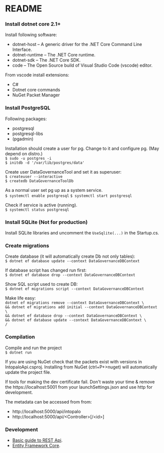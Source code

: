 README
=======

### Install dotnet core 2.1+
Install following software:

  * dotnet-host    – A generic driver for the .NET Core Command Line Interface.
  * dotnet-runtime – The .NET Core runtime.
  * dotnet-sdk     – The .NET Core SDK.
  * code           – The Open Source build of Visual Studio Code (vscode) editor.

From vscode install extensions:

  * C#
  * Dotnet core commands
  * NuGet Packet Manager

### Install PostgreSQL
Following packages:

  * postgresql
  * postgresql-libs
  * (pgadmin)

 Installation should create a user for pg. Change to it and configure pg. (May depend on distro.)  
`$ sudo -u postgres -i`  
`$ initdb -d '/var/lib/postgres/data'`  

Create user DataGovernanceTool and set it as superuser:   
`$ createuser --interactive`  
`$ createdb DataGovernanceToolDb`  

As a normal user set pg up as a system service.  
`$ systemctl enable postgresql`
`$ systemctl start postgresql`

Check if service is active (running).  
`$ systemctl status postgresql`

### Install SQLite (Not for production)
Install SQLite libraries and uncomment the `UseSqlite(...)` in the Startup.cs.

### Create migrations 
Create database (it will automatically create Db not only tables):  
`$ dotnet ef database update --context DataGovernanceDBContext`

If database script has changed run first:  
`$ dotnet ef database drop --context DataGovernanceDBContext`

Show SQL script used to create DB:  
`$ dotnet ef migrations script --context DataGovernanceDBContext`

Make life easy:  
`dotnet ef migrations remove --context DataGovernanceDBContext \`  
`&& dotnet ef migrations add initial --context DataGovernanceDBContext \`  
`&& dotnet ef database drop --context DataGovernanceDBContext \`  
`&& dotnet ef database update --context DataGovernanceDBContext \`  
`/`

### Compilation
Compile and run the project  
`$ dotnet run`

If you are using NuGet check that the packets exist with versions in IntopaloApi.csproj.
Installing from NuGet (ctrl+P+>nuget) will automatically update the project file.

If tools for making the dev certificate fail. Don't waste your time & remove
the https://localhost:5001 from your launchSettings.json and use http for development.

The metadata can be accessed from from:

  * http://localhost:5000/api/intopalo
  * http://localhost:5000/api/\<Controller\>\[/\<id\>\]

### Development
  * [Basic guide to REST Api](https://docs.microsoft.com/en-us/aspnet/core/tutorials/web-api-vsc?view=aspnetcore-2.1#create-the-database-context).
  * [Entity Framework Core](https://docs.microsoft.com/en-us/ef/#pivot=efcore).
